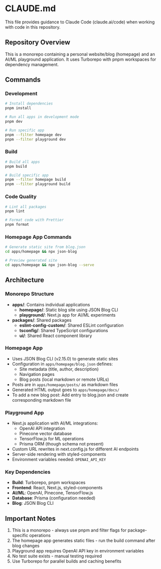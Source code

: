 # CLAUDE.md

This file provides guidance to Claude Code (claude.ai/code) when working with code in this repository.

## Repository Overview

This is a monorepo containing a personal website/blog (homepage) and an AI/ML playground application. It uses Turborepo with pnpm workspaces for dependency management.

## Commands

### Development
```bash
# Install dependencies
pnpm install

# Run all apps in development mode
pnpm dev

# Run specific app
pnpm --filter homepage dev
pnpm --filter playground dev
```

### Build
```bash
# Build all apps
pnpm build

# Build specific app
pnpm --filter homepage build
pnpm --filter playground build
```

### Code Quality
```bash
# Lint all packages
pnpm lint

# Format code with Prettier
pnpm format
```

### Homepage App Commands
```bash
# Generate static site from blog.json
cd apps/homepage && npx json-blog

# Preview generated site
cd apps/homepage && npx json-blog --serve
```

## Architecture

### Monorepo Structure
- **apps/**: Contains individual applications
  - **homepage/**: Static blog site using JSON Blog CLI
  - **playground/**: Next.js app for AI/ML experiments
- **packages/**: Shared packages
  - **eslint-config-custom/**: Shared ESLint configuration
  - **tsconfig/**: Shared TypeScript configurations
  - **ui/**: Shared React component library

### Homepage App
- Uses JSON Blog CLI (v2.15.0) to generate static sites
- Configuration in `apps/homepage/blog.json` defines:
  - Site metadata (title, author, description)
  - Navigation pages
  - Blog posts (local markdown or remote URLs)
- Posts are in `apps/homepage/posts/` as markdown files
- Generated HTML output goes to `apps/homepage/docs/`
- To add a new blog post: Add entry to blog.json and create corresponding markdown file

### Playground App
- Next.js application with AI/ML integrations:
  - OpenAI API integration
  - Pinecone vector database
  - TensorFlow.js for ML operations
  - Prisma ORM (though schema not present)
- Custom URL rewrites in next.config.js for different AI endpoints
- Server-side rendering with styled-components
- Environment variables needed: `OPENAI_API_KEY`

### Key Dependencies
- **Build**: Turborepo, pnpm workspaces
- **Frontend**: React, Next.js, styled-components
- **AI/ML**: OpenAI, Pinecone, TensorFlow.js
- **Database**: Prisma (configuration needed)
- **Blog**: JSON Blog CLI

## Important Notes

1. This is a monorepo - always use pnpm and filter flags for package-specific operations
2. The homepage app generates static files - run the build command after blog changes
3. Playground app requires OpenAI API key in environment variables
4. No test suite exists - manual testing required
5. Use Turborepo for parallel builds and caching benefits